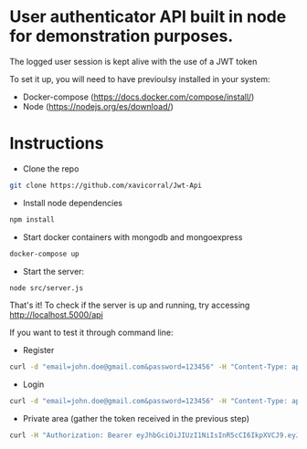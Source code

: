 User authenticator API built in node for demonstration purposes. 
============================

The logged user session is kept alive with the use of a JWT token

To set it up, you will need to have previoulsy installed in your system:

- Docker-compose (https://docs.docker.com/compose/install/)
- Node (https://nodejs.org/es/download/)

Instructions
============================
- Clone the repo
```sh
git clone https://github.com/xavicorral/Jwt-Api
```
- Install node dependencies
 ```sh
 npm install
 ```
- Start docker containers with mongodb and mongoexpress
 ```sh
docker-compose up
 ```

- Start the server: 
```sh
node src/server.js
 ```

 That's it! To check if the server is up and running, try accessing http://localhost.5000/api
 
 If you want to test it through command line:
 
 - Register
 ```sh
 curl -d "email=john.doe@gmail.com&password=123456" -H "Content-Type: application/x-www-form-urlencoded" -X POST http://localhost:5000/api/register
 ```
 - Login
 ```sh
 curl -d "email=john.doe@gmail.com&password=123456" -H "Content-Type: application/x-www-form-urlencoded" -X POST http://localhost:5000/api/login
 ```
 - Private area (gather the token received in the previous step)
 ```sh
 curl -H "Authorization: Bearer eyJhbGciOiJIUzI1NiIsInR5cCI6IkpXVCJ9.eyJpZCI6IjVjOWZmNGFkNmJkOTQyNzZiMzIyOGM5YSIsImVtYWlsIjoiYW5uYW1pdmlzQGdtYWlsLmNvbSIsImlhdCI6MTU1Mzk4Njc1MSwiZXhwIjoxNTUzOTg2OTUxfQ.dQgdTPStrwdeQBJ5MwoXDF7NSfzuJI0tsBTLOfwaIr4"  -X GET http://localhost:5000/api/private-area
 ```
